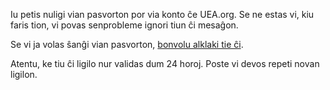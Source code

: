 Iu petis nuligi vian pasvorton por via konto ĉe UEA.org. Se ne estas vi, kiu faris tion, vi povas senprobleme ignori tiun ĉi mesaĝon.

Se vi ja volas ŝanĝi vian pasvorton, [bonvolu alklaki tie ĉi]({{#url}}ensaluti?nova-pasvorto={{../code}}/{{../key}}{{/url}}).

Atentu, ke tiu ĉi ligilo nur validas dum 24 horoj. Poste vi devos repeti novan ligilon.
